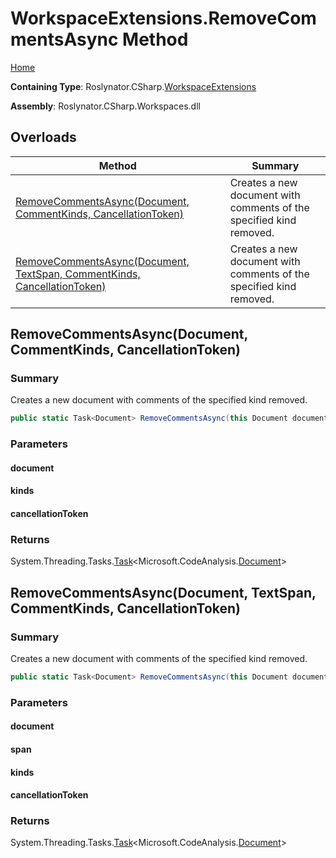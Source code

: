 <a name="_top"></a>

# WorkspaceExtensions\.RemoveCommentsAsync Method

[Home](../../../../README.md#_top)

**Containing Type**: Roslynator\.CSharp\.[WorkspaceExtensions](../README.md#_top)

**Assembly**: Roslynator\.CSharp\.Workspaces\.dll

## Overloads

| Method | Summary |
| ------ | ------- |
| [RemoveCommentsAsync(Document, CommentKinds, CancellationToken)](#Roslynator_CSharp_WorkspaceExtensions_RemoveCommentsAsync_Microsoft_CodeAnalysis_Document_Roslynator_CSharp_CommentKinds_System_Threading_CancellationToken_) | Creates a new document with comments of the specified kind removed\. |
| [RemoveCommentsAsync(Document, TextSpan, CommentKinds, CancellationToken)](#Roslynator_CSharp_WorkspaceExtensions_RemoveCommentsAsync_Microsoft_CodeAnalysis_Document_Microsoft_CodeAnalysis_Text_TextSpan_Roslynator_CSharp_CommentKinds_System_Threading_CancellationToken_) | Creates a new document with comments of the specified kind removed\. |

## RemoveCommentsAsync\(Document, CommentKinds, CancellationToken\) <a name="Roslynator_CSharp_WorkspaceExtensions_RemoveCommentsAsync_Microsoft_CodeAnalysis_Document_Roslynator_CSharp_CommentKinds_System_Threading_CancellationToken_"></a>

### Summary

Creates a new document with comments of the specified kind removed\.

```csharp
public static Task<Document> RemoveCommentsAsync(this Document document, CommentKinds kinds, CancellationToken cancellationToken = default(CancellationToken))
```

### Parameters

#### document

#### kinds

#### cancellationToken

### Returns

System\.Threading\.Tasks\.[Task](https://docs.microsoft.com/en-us/dotnet/api/system.threading.tasks.task-1)\<Microsoft\.CodeAnalysis\.[Document](https://docs.microsoft.com/en-us/dotnet/api/microsoft.codeanalysis.document)>

## RemoveCommentsAsync\(Document, TextSpan, CommentKinds, CancellationToken\) <a name="Roslynator_CSharp_WorkspaceExtensions_RemoveCommentsAsync_Microsoft_CodeAnalysis_Document_Microsoft_CodeAnalysis_Text_TextSpan_Roslynator_CSharp_CommentKinds_System_Threading_CancellationToken_"></a>

### Summary

Creates a new document with comments of the specified kind removed\.

```csharp
public static Task<Document> RemoveCommentsAsync(this Document document, TextSpan span, CommentKinds kinds, CancellationToken cancellationToken = default(CancellationToken))
```

### Parameters

#### document

#### span

#### kinds

#### cancellationToken

### Returns

System\.Threading\.Tasks\.[Task](https://docs.microsoft.com/en-us/dotnet/api/system.threading.tasks.task-1)\<Microsoft\.CodeAnalysis\.[Document](https://docs.microsoft.com/en-us/dotnet/api/microsoft.codeanalysis.document)>

